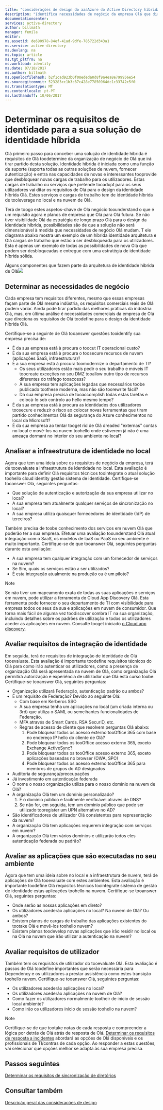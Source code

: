 ```yaml
---
title: "considerações de design do aaaAzure do Active Directory híbrida identidade - determinar os requisitos de identidade | Microsoft Docs"
description: "Identifica necessidades de negócio da empresa Olá que direciona os requisitos de Olá toodefine para o design da identidade híbrida Olá."
documentationcenter: 
services: active-directory
author: billmath
manager: femila
editor: 
ms.assetid: de690978-84ef-41ad-9dfe-785722d343a1
ms.service: active-directory
ms.devlang: na
ms.topic: article
ms.tgt_pltfrm: na
ms.workload: identity
ms.date: 07/18/2017
ms.author: billmath
ms.openlocfilehash: b2f1cad923b0f08ededa0d8f9a4ea8e799956e54
ms.sourcegitcommit: 523283cc1b3c37c428e77850964dc1c33742c5f0
ms.translationtype: MT
ms.contentlocale: pt-PT
ms.lasthandoff: 10/06/2017
---
```

# <a name="determine-identity-requirements-for-your-hybrid-identity-solution"></a>Determinar os requisitos de identidade para a sua solução de identidade híbrida
Olá primeiro passo para conceber uma solução de identidade híbrida é requisitos de Olá toodetermine da organização de negócio de Olá que irá tirar partido desta solução.  Identidade híbrida é iniciada como uma função de suporte (suporta todas as outras soluções de nuvem, fornecer autenticação) e entra nas capacidades de novas e interessantes tooprovide que desbloquear novas cargas de trabalho para os utilizadores.  Estas cargas de trabalho ou serviços que pretende tooadopt para os seus utilizadores vai ditar os requisitos de Olá para o design da identidade híbrida Olá.  Estes serviços e cargas de trabalho tem de identidade híbrida de tooleverage no local e na nuvem de Olá.  

Terá de toogo estes aspetos-chave de Olá negócio toounderstand o que é um requisito agora e planos de empresa que Olá para Olá futura. Se não tiver visibilidade Olá da estratégia de longo prazo Olá para o design da identidade híbrida, possibilidades são de que a solução não será dimensionável à medida que necessidades de negócio Olá mudam.   T ele diagrama abaixo mostra um exemplo de um híbrida identidade arquitetura e Olá cargas de trabalho que estão a ser desbloqueada para os utilizadores. Esta é apenas um exemplo de todas as possibilidades de nova Olá que podem ser desbloqueadas e entregue com uma estratégia de identidade híbrida sólida. 

Alguns componentes que fazem parte da arquitetura de identidade híbrida de Olá![](./media/hybrid-id-design-considerations/hybrid-identity-architechture.png)

## <a name="determine-business-needs"></a>Determinar as necessidades de negócio
Cada empresa tem requisitos diferentes, mesmo que essas empresas façam parte de Olá mesma indústria, os requisitos comerciais reais de Olá podem variar. Ainda pode tirar partido das melhores práticas da indústria Olá, mas, em última análise é necessidades comerciais da empresa de Olá que direciona os requisitos de Olá toodefine para o design da identidade híbrida Olá. 

Certifique-se a seguinte de Olá tooanswer questões tooidentify sua empresa precisa de:

* É da sua empresa está à procura o toocut IT operacional custo?
* É da sua empresa está à procura o toosecure recursos de nuvem (aplicações SaaS, infraestrutura)?
* É a sua empresa está à procura toomodernize o departamento de TI?
  * Os seus utilizadores estão mais pedir o seu trabalho e móveis IT toocreate exceções no seu DMZ tooallow outro tipo de recursos diferentes do tráfego tooaccess?
  * A sua empresa tem aplicações legadas que necessários toobe publicado toothese moderna, mas não são toorewrite fácil?
  * Da sua empresa precisa de tooaccomplish todas estas tarefas e colocá-lo sob controlo ao hello mesmo tempo?
* É da sua empresa está à procura as identidades dos utilizadores toosecure e reduzir o risco ao colocar novas ferramentas que tiram partido conhecimentos Olá da segurança do Azure conhecimentos no local da Microsoft?
* É da sua empresa ao tentar tooget rid de Olá dreaded "externas" contas no local e movê-los na nuvem toohello onde estiverem já não é uma ameaça dormant no interior do seu ambiente no local?

## <a name="analyze-on-premises-identity-infrastructure"></a>Analisar a infraestrutura de identidade no local
Agora que tem uma ideia sobre os requisitos de negócio da empresa, terá de tooevaluate a infraestrutura de identidade no local. Esta avaliação é importante para definir Olá requisitos técnicos toointegrate o atual solução toohello cloud identity gestão sistema de identidade. Certifique-se tooanswer Olá, seguintes perguntas:

* Que solução de autenticação e autorização da sua empresa utilizar no local? 
* A sua empresa tem atualmente qualquer serviços de sincronização no local?
* A sua empresa utiliza quaisquer fornecedores de identidade (IdP) de terceiros?

Também precisa de toobe conhecimento dos serviços em nuvem Olá que poderão ter a sua empresa. Efetuar uma avaliação toounderstand Olá atual integração com o SaaS, os modelos de IaaS ou PaaS no seu ambiente é muito importante. Certifique-se de que tooanswer Olá, seguintes perguntas durante esta avaliação:

* A sua empresa tem qualquer integração com um fornecedor de serviços na nuvem?
* Se Sim, quais os serviços estão a ser utilizados?
* É esta integração atualmente na produção ou é um piloto?

> [!NOTE]
> Se não tiver um mapeamento exata de todas as suas aplicações e serviços em nuvem, pode utilizar a ferramenta de Cloud App Discovery Olá. Esta ferramenta pode fornecer o seu departamento de TI com visibilidade para empresa todos os seus da sua e aplicações em nuvem de consumidor. Que torna mais fácil de alguma vez toodiscover sombra IT na sua organização, incluindo detalhes sobre os padrões de utilização e todos os utilizadores aceder as aplicações em nuvem. Consulte tooget iniciado [o Cloud app discovery](active-directory-cloudappdiscovery-whatis.md).
> 
> 

## <a name="evaluate-identity-integration-requirements"></a>Avaliar requisitos de integração de identidade
Em seguida, terá de requisitos de integração de identidade de Olá tooevaluate. Esta avaliação é importante toodefine requisitos técnicos do Olá para como irão autenticar os utilizadores, como a presença de organização Olá será apresentada na nuvem de Olá, como organização Olá permitirá autorização e experiência de utilizador que Olá está curso toobe. Certifique-se tooanswer Olá, seguintes perguntas:

* Organização utilizará Federação, autenticação padrão ou ambos?
* É um requisito de Federação?  Devido ao seguinte Olá:
  * Com base em Kerberos SSO
  * A sua empresa tenha um aplicações no local (um criada interna ou 3rd) que utiliza o SAML ou semelhantes funcionalidades de Federação.
  * MFA através de Smart Cards. RSA SecurID, etc.
  * Regras de acesso de cliente que resolvem perguntas Olá abaixo:
    1. Pode bloquear todos os acesso externo tooOffice 365 com base no endereço IP hello do cliente de Olá?
    2. Pode bloquear todos os tooOffice acesso externo 365, exceto Exchange ActiveSync?
    3. Pode bloquear todos os tooOffice acesso externo 365, exceto aplicações baseadas no browser (OWA, SPO)
    4. Pode bloquear todos os acesso externo tooOffice 365 para membros de grupos do AD designados
* Auditoria de segurança/preocupações
* Já investimento em autenticação federada
* O nome o nosso organização utiliza para o nosso domínio na nuvem de Olá?
* A organização Olá tem um domínio personalizado?
  1. É o domínio público e facilmente verificável através de DNS?
  2. Se não for, em seguida, tem um domínio público que pode ser utilizado tooregister um UPN alternativo no AD?
* São identificadores de utilizador Olá consistentes para representação da nuvem? 
* A organização Olá tem aplicações requerem integração com serviços em nuvem?
* A organização Olá tem vários domínios e utilizarão todos eles autenticação federada ou padrão?

## <a name="evaluate-applications-that-run-in-your-environment"></a>Avaliar as aplicações que são executadas no seu ambiente
Agora que tem uma ideia sobre no local e a infraestrutura de nuvem, terá de aplicações de Olá tooevaluate com estes ambientes. Esta avaliação é importante toodefine Olá requisitos técnicos toointegrate sistema de gestão de identidade estas aplicações toohello na nuvem. Certifique-se tooanswer Olá, seguintes perguntas:

* Onde serão as nossas aplicações em direto?
* Os utilizadores acederão aplicações no local?  Na nuvem de Olá? Ou ambos?
* Existem planos de cargas de trabalho das aplicações existentes do tootake Olá e movê-los toohello nuvem?
* Existem planos toodevelop novas aplicações que irão residir no local ou na Olá na nuvem que irão utilizar a autenticação na nuvem?

## <a name="evaluate-user-requirements"></a>Avaliar requisitos de utilizador
Também tem os requisitos de utilizador do tooevaluate Olá. Esta avaliação é passos de Olá toodefine importantes que serão necessária para Dependency e os utilizadores a prestar assistência como estes transição toohello nuvem. Certifique-se tooanswer Olá, seguintes perguntas:

* Os utilizadores acederão aplicações no local?
* Os utilizadores acederão aplicações na nuvem de Olá?
* Como fazer os utilizadores normalmente tootheir de início de sessão local ambiente?
* Como irão os utilizadores início de sessão toohello na nuvem?

> [!NOTE]
> Certifique-se de que tootake notas de cada resposta e compreender a lógica por detrás de Olá atrás de resposta de Olá. [Determinar os requisitos de resposta a incidentes](active-directory-hybrid-identity-design-considerations-incident-response-requirements.md) abordará as opções de Olá disponíveis e os profissionais de TI/contras de cada opção.  Ao responder a estas questões, vai selecionar que opções melhor se adapta às sua empresa precisa.
> 
> 

## <a name="next-steps"></a>Passos seguintes
[Determinar os requisitos de sincronização de diretórios](active-directory-hybrid-identity-design-considerations-directory-sync-requirements.md)

## <a name="see-also"></a>Consultar também
[Descrição geral das considerações de design](active-directory-hybrid-identity-design-considerations-overview.md)


